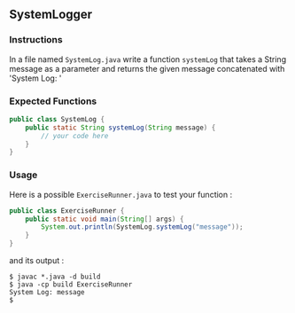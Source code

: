 ## SystemLogger

### Instructions

In a file named `SystemLog.java` write a function `systemLog` that takes a String message as a parameter and returns the given message concatenated with 'System Log: '

### Expected Functions

```java
public class SystemLog {
    public static String systemLog(String message) {
        // your code here
    }
}
```

### Usage

Here is a possible `ExerciseRunner.java` to test your function :

```java
public class ExerciseRunner {
    public static void main(String[] args) {
        System.out.println(SystemLog.systemLog("message"));
    }
}
```

and its output :

```shell
$ javac *.java -d build
$ java -cp build ExerciseRunner
System Log: message
$
```
